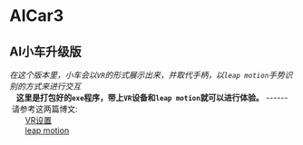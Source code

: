 # AICar3
## AI小车升级版
*在这个版本里，小车会以`VR`的形式展示出来，并取代手柄，以`leap motion`手势识别的方式来进行交互*  
    &nbsp;  &nbsp;**这里是打包好的`exe`程序，带上`VR`设备和`leap motion`就可以进行体验。** 
    ------
    &nbsp;  &nbsp;请参考这两篇博文:  
         &nbsp;  &nbsp;  &nbsp;  &nbsp;[VR设置](https://blog.csdn.net/scopperil/article/details/80390976)  
         &nbsp;   &nbsp;  &nbsp; &nbsp;[leap motion](https://blog.csdn.net/scopperil/article/details/80400497)  
